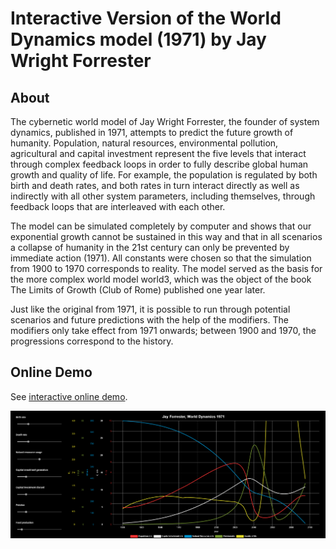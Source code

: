 # Interactive Version of the World Dynamics model (1971) by Jay Wright Forrester

## About
The cybernetic world model of Jay Wright Forrester, the founder of system dynamics, published in 1971, attempts to predict the future growth of humanity. Population, natural resources, environmental pollution, agricultural and capital investment represent the five levels that interact through complex feedback loops in order to fully describe global human growth and quality of life. For example, the population is regulated by both birth and death rates, and both rates in turn interact directly as well as indirectly with all other system parameters, including themselves, through feedback loops that are interleaved with each other.

The model can be simulated completely by computer and shows that our exponential growth cannot be sustained in this way and that in all scenarios a collapse of humanity in the 21st century can only be prevented by immediate action (1971). All constants were chosen so that the simulation from 1900 to 1970 corresponds to reality. The model served as the basis for the more complex world model world3, which was the object of the book The Limits of Growth (Club of Rome) published one year later.

Just like the original from 1971, it is possible to run through potential scenarios and future predictions with the help of the modifiers. The modifiers only take effect from 1971 onwards; between 1900 and 1970, the progressions correspond to the history.


## Online Demo
See [interactive online demo](https://worlddynamics.web.app/).

![alt text](Screenshot_1.png "Screenshot of the demo")

